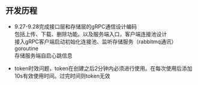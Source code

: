 ## 开发历程

- 9.27-9.28完成接口层和存储层的gRPC通信设计编码  
包括上传、下载、删除功能。以及服务端入口，客户端连接池设计  
接入gRPC客户端启动初始化连接池、监听存储服务（rabbitmq通讯）goroutine  
存储服务端自启心跳信息

- token时效问题，token在创建之后2分钟内必须进行使用。在每次使用后添加10s有效使用时间。过完时间则token无效